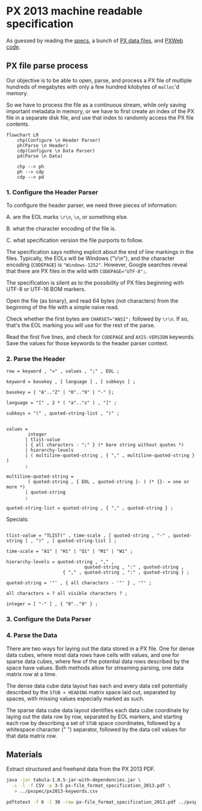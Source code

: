 # PX 2013 machine readable specification

As guessed by reading 
the [specs](https://www.scb.se/globalassets/vara-tjanster/px-programmen/px-file_format_specification_2013.pdf),
a bunch of [PX data files](https://github.com/search?q=AXIS-VERSION+KEYS+extension%3Apx&type=Code),
and [PXWeb code](https://github.com/statisticssweden/PCAxis.Core/blob/master/PCAxis.Core/Parsers/PXFileParser.vb).

## PX file parse process

Our objective is to be able to open, parse, and process a PX file of multiple 
hundreds of megabytes with only a few hundred kilobytes of `malloc`'d memory.

So we have to process the file as a continuous stream, while only saving important 
metadata in memory, or we have to first create an index of the PX file in a 
separate disk file, and use that index to randomly access the PX file contents.

```mermaid
flowchart LR
    chp(Configure \n Header Parser)
    ph(Parse \n Header)
    cdp(Configure \n Data Parser)
    pd(Parse \n Data)

    chp --> ph
    ph --> cdp
    cdp --> pd
```

### 1. Configure the Header Parser

To configure the header parser, we need three pieces of information:

A. are the EOL marks `\r\n`, `\n`, or something else.

B. what the character encoding of the file is.

C. what specification version the file purports to follow.

The specification says nothing explicit about the end of line markings in the files.
Typically, the EOLs will be Windows ("\r\n"), and the character encoding (`CODEPAGE`) is `"Windows-1252"`.
However, Google searches reveal that there are PX files in the wild with `CODEPAGE="UTF-8";`.

The specification is silent as to the possibility of PX files beginning with 
UTF-8 or UTF-16 BOM markers.

Open the file (as binary), and read 64 bytes (not characters) from the beginning 
of the file with a simple naive read.

Check whether the first bytes are `CHARSET="ANSI";` followed by `\r\n`. If so, 
that's the EOL marking you will use for the rest of the parse.

Read the first five lines, and check for `CODEPAGE` and `AXIS-VERSION` keywords. 
Save the values for those keywords to the header parser context.

### 2. Parse the Header

```ebnf
row = keyword , "=" , values , ";" , EOL ;
```

```ebnf
keyword = basekey , [ language ] , [ subkeys ] ;

basekey = { "A".."Z" | "0".."9" | "-" };

language = "[" , 2 * ( "a".."z" ) , "]" ;

subkeys = "(" , quoted-string-list , ")" ;

```

```ebnf

values =
        integer
       | tlist-value
       | { all characters - ";" } (* bare string without quotes *)
       | hierarchy-levels
       | ( multiline-quoted-string , { "," , multiline-quoted-string } )
       ;

multiline-quoted-string =
        ( quoted-string , { EOL , quoted-string }- ) (* {}- = one or more *)
       | quoted-string
       ;

quoted-string-list = quoted-string , { "," , quoted-string } ;
```

Specials:

```ebnf

tlist-value = "TLIST(" , time-scale , [ quoted-string , "-" , quoted-string ] , ")" , [ quoted-string-list ] ;

time-scale = "A1" | "H1" | "Q1" | "M1" | "W1" ;

hierarchy-levels = quoted-string , "," , 
                             quoted-string , ":" , quoted-string ,
                     { "," , quoted-string , ":" , quoted-string } ;

```


```ebnf
quoted-string = '"' , { all characters - '"' } , '"' ;

all characters = ? all visible characters ? ;

integer = [ "-" ] , { "0".."9" } ;
```

### 3. Configure the Data Parser

### 4. Parse the Data

There are two ways for laying out the data stored in a PX file. One for dense 
data cubes, where most data rows have cells with values, and one for sparse 
data cubes, where few of the potential data rows described by the space have 
values. Both methods allow for streaming parsing, one data matrix row at a time.

The dense data cube data layout has each and every data cell potentially described 
by the `STUB × HEADING` matrix space laid out, separated by spaces, with missing 
values especially marked as such.

The sparse data cube data layout identifies each data cube coordinate by laying out
the data row by row, separated by EOL markers, and starting each row by describing 
a set of `STUB` space coordinates, followed by a whitespace character (" ") separator, 
followed by the data cell values for that data matrix row. 
 

## Materials

Extract structured and freehand data from the PX 2013 PDF. 

```bash
java -jar tabula-1.0.5-jar-with-dependencies.jar \
  -i -l -f CSV -p 3-5 px-file_format_specification_2013.pdf \
   > ../pxspec/px2013-keywords.csv

pdftotext -f 6 -l 30 -raw px-file_format_specification_2013.pdf ../pxspec/px2013-details.txt
```
